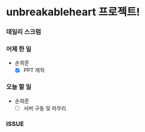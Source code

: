 # unbreakableheart 프로젝트!

###  데일리 스크럼

### 어제 한 일

- 손희준
  - [x] PPT 제작

### 오늘 할 일

- 손희준
  - [ ] 서버 구동 및 마무리

### ISSUE

